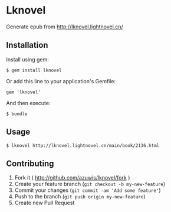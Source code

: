 # Lknovel

Generate epub from http://lknovel.lightnovel.cn/

## Installation

Install using gem:

    $ gem install lknovel

Or add this line to your application's Gemfile:

    gem 'lknovel'

And then execute:

    $ bundle

## Usage

    $ lknovel http://lknovel.lightnovel.cn/main/book/2136.html

## Contributing

1. Fork it ( http://github.com/azuwis/lknovel/fork )
2. Create your feature branch (`git checkout -b my-new-feature`)
3. Commit your changes (`git commit -am 'Add some feature'`)
4. Push to the branch (`git push origin my-new-feature`)
5. Create new Pull Request

